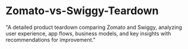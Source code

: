 # Zomato-vs-Swiggy-Teardown
"A detailed product teardown comparing Zomato and Swiggy, analyzing user experience, app flows, business models, and key insights with recommendations for improvement."
